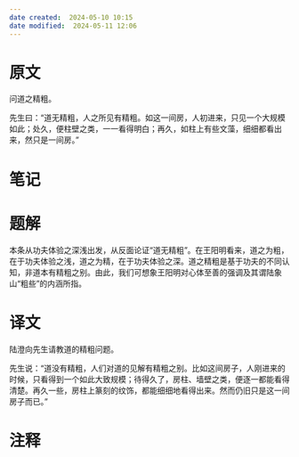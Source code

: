 ```yaml
---
date created:  2024-05-10 10:15
date modified:  2024-05-11 12:06
---
```

# 原文
问道之精粗。

先生曰：“道无精粗，人之所见有精粗。如这一间房，人初进来，只见一个大规模如此；处久，便柱壁之类，一一看得明白；再久，如柱上有些文藻，细细都看出来，然只是一间房。”
# 笔记

# 题解
本条从功夫体验之深浅出发，从反面论证“道无精粗”。在王阳明看来，道之为粗，在于功夫体验之浅，道之为精，在于功夫体验之深。道之精粗是基于功夫的不同认知，非道本有精粗之别。由此，我们可想象王阳明对心体至善的强调及其谓陆象山“粗些”的内涵所指。
# 译文
陆澄向先生请教道的精粗问题。

先生说：“道没有精粗，人们对道的见解有精粗之别。比如这间房子，人刚进来的时候，只看得到一个如此大致规模；待得久了，房柱、墙壁之类，便逐一都能看得清楚。再久一些，房柱上篆刻的纹饰，都能细细地看得出来。然而仍旧只是这一间房子而已。”
# 注释